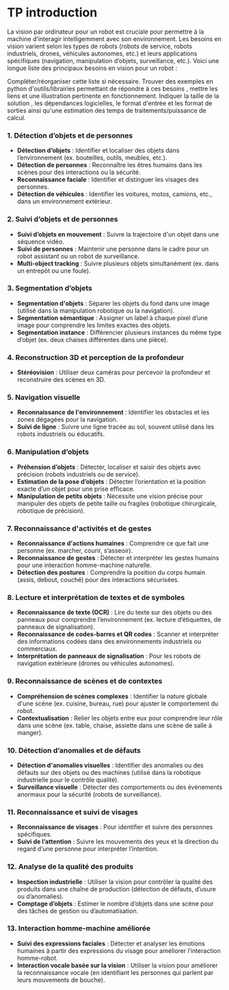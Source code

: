 # TP introduction

La vision par ordinateur pour un robot est cruciale pour permettre à la machine d’interagir intelligemment avec son environnement. Les besoins en vision varient selon les types de robots (robots de service, robots industriels, drones, véhicules autonomes, etc.) et leurs applications spécifiques (navigation, manipulation d’objets, surveillance, etc.). Voici une longue liste des principaux besoins en vision pour un robot :

Compléter/réorganiser cette liste si nécessaire. Trouver des exemples  en python d'outils/librairies permettant de répondre à ces besoins , mettre les liens et une illustration pertinente en fonctionnement. Indiquer la taille de la solution , les dépendances 
 logicielles, le format d'entrée et les format de sorties ainsi qu'une estimation des temps de traitements/puissance de calcul. 

 

### 1. **Détection d’objets et de personnes**
   - **Détection d’objets** : Identifier et localiser des objets dans l’environnement (ex. bouteilles, outils, meubles, etc.).
   - **Détection de personnes** : Reconnaître les êtres humains dans les scènes pour des interactions ou la sécurité.
   - **Reconnaissance faciale** : Identifier et distinguer les visages des personnes.
   - **Détection de véhicules** : Identifier les voitures, motos, camions, etc., dans un environnement extérieur.


### 2. **Suivi d’objets et de personnes**
   - **Suivi d’objets en mouvement** : Suivre la trajectoire d'un objet dans une séquence vidéo.
   - **Suivi de personnes** : Maintenir une personne dans le cadre pour un robot assistant ou un robot de surveillance.
   - **Multi-object tracking** : Suivre plusieurs objets simultanément (ex. dans un entrepôt ou une foule).

### 3. **Segmentation d’objets**
   - **Segmentation d'objets** : Séparer les objets du fond dans une image (utilisé dans la manipulation robotique ou la navigation).
   - **Segmentation sémantique** : Assigner un label à chaque pixel d’une image pour comprendre les limites exactes des objets.
   - **Segmentation instance** : Différencier plusieurs instances du même type d’objet (ex. deux chaises différentes dans une pièce).

### 4. **Reconstruction 3D et perception de la profondeur**
   - **Stéréovision** : Utiliser deux caméras pour percevoir la profondeur et reconstruire des scènes en 3D.

### 5. **Navigation visuelle**
   - **Reconnaissance de l'environnement** : Identifier les obstacles et les zones dégagées pour la navigation.
   - **Suivi de ligne** : Suivre une ligne tracée au sol, souvent utilisé dans les robots industriels ou éducatifs.

### 6. **Manipulation d’objets**
   - **Préhension d’objets** : Détecter, localiser et saisir des objets avec précision (robots industriels ou de service).
   - **Estimation de la pose d’objets** : Détecter l’orientation et la position exacte d’un objet pour une prise efficace.
   - **Manipulation de petits objets** : Nécessite une vision précise pour manipuler des objets de petite taille ou fragiles (robotique chirurgicale, robotique de précision).

### 7. **Reconnaissance d'activités et de gestes**
   - **Reconnaissance d'actions humaines** : Comprendre ce que fait une personne (ex. marcher, courir, s’asseoir).
   - **Reconnaissance de gestes** : Détecter et interpréter les gestes humains pour une interaction homme-machine naturelle.
   - **Détection des postures** : Comprendre la position du corps humain (assis, debout, couché) pour des interactions sécurisées.

### 8. **Lecture et interprétation de textes et de symboles**
   - **Reconnaissance de texte (OCR)** : Lire du texte sur des objets ou des panneaux pour comprendre l’environnement (ex. lecture d’étiquettes, de panneaux de signalisation).
   - **Reconnaissance de codes-barres et QR codes** : Scanner et interpréter des informations codées dans des environnements industriels ou commerciaux.
   - **Interprétation de panneaux de signalisation** : Pour les robots de navigation extérieure (drones ou véhicules autonomes).

### 9. **Reconnaissance de scènes et de contextes**
   - **Compréhension de scènes complexes** : Identifier la nature globale d'une scène (ex. cuisine, bureau, rue) pour ajuster le comportement du robot.
   - **Contextualisation** : Relier les objets entre eux pour comprendre leur rôle dans une scène (ex. table, chaise, assiette dans une scène de salle à manger).


### 10. **Détection d’anomalies et de défauts**
   - **Détection d'anomalies visuelles** : Identifier des anomalies ou des défauts sur des objets ou des machines (utilisé dans la robotique industrielle pour le contrôle qualité).
   - **Surveillance visuelle** : Détecter des comportements ou des événements anormaux pour la sécurité (robots de surveillance).


### 11. **Reconnaissance et suivi de visages**
   - **Reconnaissance de visages** : Pour identifier et suivre des personnes spécifiques.
   - **Suivi de l’attention** : Suivre les mouvements des yeux et la direction du regard d’une personne pour interpréter l’intention.

### 12. **Analyse de la qualité des produits**
   - **Inspection industrielle** : Utiliser la vision pour contrôler la qualité des produits dans une chaîne de production (détection de défauts, d’usure ou d’anomalies).
   - **Comptage d’objets** : Estimer le nombre d’objets dans une scène pour des tâches de gestion ou d’automatisation.

### 13. **Interaction homme-machine améliorée**
   - **Suivi des expressions faciales** : Détecter et analyser les émotions humaines à partir des expressions du visage pour améliorer l’interaction homme-robot.
   - **Interaction vocale basée sur la vision** : Utiliser la vision pour améliorer la reconnaissance vocale (en identifiant les personnes qui parlent par leurs mouvements de bouche).





